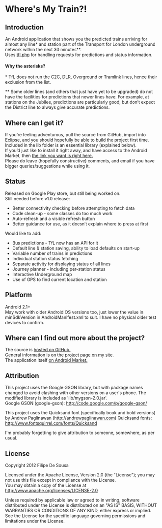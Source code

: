 # Where's My Train?!
## Introduction
An Android application that shows you the predicted trains arriving for almost any line* and station part of the Transport for London underground network within the next 30 minutes**.  
Uses [tfl.php](http://trains.desousa.com.pt/) for handling requests for predictions and status information.

#### Why the asterisks?
\* TfL does not run the C2C, DLR, Overground or Tramlink lines, hence their exclusion from the list.

** Some older lines (and others that just have yet to be upgraded) do not have the facilities for predictions that newer lines have. For example, at stations on the Jubilee, predictions are particularly good, but don’t expect the District line to always give accurate predictions.

## Where can I get it?
If you’re feeling adventurous, pull the source from GitHub, import into Eclipse, and you should hopefully be able to build the project first time. Included in the lib folder is an essential library (explained below).  
If you’d just like to install it right away, and have access to the Android Market, then [the link you want is right here.](https://market.android.com/details?id=com.fdesousa.android.WheresMyTrain)  
Please do leave (hopefully constructive) comments, and email if you have bigger queries/suggestions while using it.

## Status
Released on Google Play store, but still being worked on.  
Still needed before v1.0 release:

*	Better connectivity checking before attempting to fetch data
*	Code clean-up - some classes do too much work
*	Auto-refresh and a visible refresh button
*	Better guidance for use, as it doesn’t explain where to press at first

Would like to add:

*	Bus predictions - TfL now has an API for it
*	Default line & station saving, ability to load defaults on start-up
*	Variable number of trains in predictions
*	Individual station status fetching
*	Separate activity for displaying status of all lines
*	Journey planner - including per-station status
*	Interactive Underground map
*	Use of GPS to find current location and station

## Platform
Android 2.1+  
May work with older Android OS versions too, just lower the value in minSdkVersion in AndroidManifest.xml to suit. I have no physical older test devices to confirm.

## Where can I find out more about the project?
The source is [hosted on GitHub.](https://github.com/FDeSousa/WheresMyTrain)  
General information is on the [project page on my site.](http://wmt.desousa.com.pt)  
The application itself [on Android Market.](https://market.android.com/details?id=com.fdesousa.android.WheresMyTrain)  

## Attribution
This project uses the Google GSON library, but with package names changed to avoid clashing with other versions on a user's phone. The modified library is included as 'lib/mygson-2.0.jar'.  
Google GSON (google-gson): <http://code.google.com/p/google-gson/>

This project uses the Quicksand font (specifically book and bold versions) by Andrew Paglinawan (<http://andrewpaglinawan.com>)
Quicksand fonts: <http://www.fontsquirrel.com/fonts/Quicksand>

I'm probably forgetting to give attribution to someone, somewhere, as per usual.

## License
Copyright 2012 Filipe De Sousa

Licensed under the Apache License, Version 2.0 (the "License"); you may not use this file except in compliance with the License.  
You may obtain a copy of the License at  
http://www.apache.org/licenses/LICENSE-2.0

Unless required by applicable law or agreed to in writing, software distributed under the License is distributed on an "AS IS" BASIS, WITHOUT WARRANTIES OR CONDITIONS OF ANY KIND, either express or implied.  
See the License for the specific language governing permissions and limitations under the License.